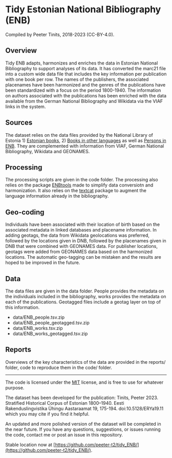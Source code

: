 # Tidy Estonian National Bibliography (ENB)

Compiled by Peeter Tinits, 2018-2023 (CC-BY-4.0).

## Overview

Tidy ENB adapts, harmonizes and enriches the data in Estonian National Bibliography to support analyses of its data. It has converted the marc21 file into a custom wide data file that includes the key information per publication with one book per row. The names of the publishers, the associated placenames have been harmonized and the genres of the publications have been standardized with a focus on the period 1800-1940. The information on authors associated with the publications has been enriched with the data available from the German National Bibliography and Wikidata via the VIAF links in the system.

## Sources

The dataset relies on the data files provided by the National Library of Estonia 1) [Estonian books](https://data.digar.ee/erb/ERB_eestikeelne_raamat.zip), 2) [Books in other languages](https://data.digar.ee/erb/ERB_muukeelne_raamat.zip) as well as [Persons in ENB](https://data.digar.ee/erb/person.zip). They are complemented with information from VIAF, German National Bibliography, Wikidata and GEONAMES. 

## Processing

The processing scripts are given in the code folder. The processing also relies on the package [ENBtools](https://github.com/peeter-t2/harmonize_ENB) made to simplify data conversiotn and harmonization. It also relies on the [textcat](https://cran.r-project.org/web/packages/textcat/index.html) package to augment the language information already in the bibliography. 

## Geo-coding

Individuals have been associated with their location of birth based on the associated metadata in linked databases and placename information. In adding geotags, the data from Wikidata geolocations was preferred, followed by the locations given in DNB, followed by the placenames given in DNB that were combined with GEONAMES data. For publisher locations, geotags were added from GEONAMES data based on the harmonized locations. The automatic geo-tagging can be mistaken and the results are hoped to be improved in the future.

## Data

The data files are given in the data folder. People provides the metadata on the individuals included in the bibliography, works provides the metadata on each of the publications. Geotagged files include a geotag layer on top of this information.

- data/ENB_people.tsv.zip
- data/ENB_people_geotagged.tsv.zip
- data/ENB_works.tsv.zip
- data/ENB_works_geotagged.tsv.zip


## Reports

Overviews of the key characteristics of the data are provided in the reports/ folder, code to reproduce them in the code/ folder.

--------------

The code is licensed under the [MIT](https://choosealicense.com/licenses/mit/) license, and is free to use for whatever purpose. 

The dataset has been developed for the publication: Tinits, Peeter 2023. Stratified Historical Corpus of Estonian 1800–1940. Eesti Rakenduslingvistika Ühingu Aastaraamat 19, 175-194. doi:10.5128/ERYa19.11 which you may cite if you find it helpful.

An updated and more polished version of the dataset will be completed in the near future. If you have any questions, suggestions, or issues running the code, contact me or post an issue in this repository.

Stable location now at [https://github.com/peeter-t2/tidy_ENB/](https://github.com/peeter-t2/tidy_ENB/).

